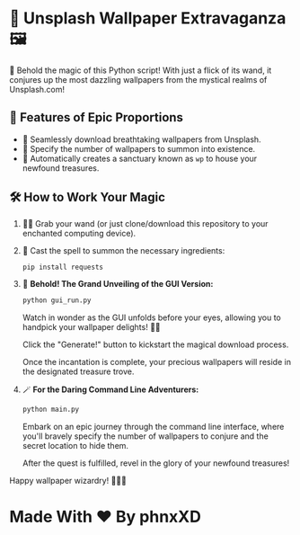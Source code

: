 # 🌟 Unsplash Wallpaper Extravaganza 🖼️

📸 Behold the magic of this Python script! With just a flick of its wand, it conjures up the most dazzling wallpapers from the mystical realms of Unsplash.com!

## 🚀 Features of Epic Proportions

- 🌈 Seamlessly download breathtaking wallpapers from Unsplash.
- 💫 Specify the number of wallpapers to summon into existence.
- 🏰 Automatically creates a sanctuary known as `wp` to house your newfound treasures.

## 🛠️ How to Work Your Magic

1. 🧙‍♂️ Grab your wand (or just clone/download this repository to your enchanted computing device).
2. 🔮 Cast the spell to summon the necessary ingredients:
   ```bash
   pip install requests
   ```

3. 🎩 **Behold! The Grand Unveiling of the GUI Version:**
   ```bash
   python gui_run.py
   ```

   Watch in wonder as the GUI unfolds before your eyes, allowing you to handpick your wallpaper delights! 🧙✨

   Click the "Generate!" button to kickstart the magical download process.

   Once the incantation is complete, your precious wallpapers will reside in the designated treasure trove.

4. 🪄 **For the Daring Command Line Adventurers:**
   ```bash
   python main.py
   ```

   Embark on an epic journey through the command line interface, where you'll bravely specify the number of wallpapers to conjure and the secret location to hide them.

   After the quest is fulfilled, revel in the glory of your newfound treasures!

Happy wallpaper wizardry! 🧙🌟✨


# Made With ♥ By phnxXD 
 
